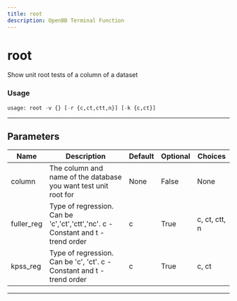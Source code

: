 ```yaml
---
title: root
description: OpenBB Terminal Function
---
```


# root

Show unit root tests of a column of a dataset

### Usage

```python
usage: root -v {} [-r {c,ct,ctt,n}] [-k {c,ct}]
```

---

## Parameters

| Name | Description | Default | Optional | Choices |
| ---- | ----------- | ------- | -------- | ------- |
| column | The column and name of the database you want test unit root for | None | False | None |
| fuller_reg | Type of regression. Can be 'c','ct','ctt','nc'. c - Constant and t - trend order | c | True | c, ct, ctt, n |
| kpss_reg | Type of regression. Can be 'c', 'ct'. c - Constant and t - trend order | c | True | c, ct |
---

